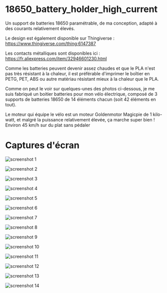 # 18650_battery_holder_high_current
Un support de batteries 18650 paramétrable, de ma conception, adapté à des courants relativement élevés.

Le design est également disponible sur Thingiverse : https://www.thingiverse.com/thing:6147387

Les contacts métalliques sont disponibles ici : https://fr.aliexpress.com/item/32946601230.html

Comme les batteries peuvent devenir assez chaudes et que le PLA n'est pas très résistant à la chaleur, il est préférable d'imprimer le boîtier en PETG, PET, ABS ou autre matériau résistant mieux à la chaleur que le PLA.

Comme on peut le voir sur quelques-unes des photos ci-dessous, je me suis fabriqué un boitier batteries pour mon vélo électrique, composé de 3 supports de batteries 18650 de 14 éléments chacun (soit 42 éléments en tout).

Le moteur qui équipe le vélo est un moteur Goldenmotor Magicpie de 1 kilo-watt, et malgré la puissance relativement élevée, ça marche super bien ! Environ 45 km/h sur du plat sans pédaler

# Captures d'écran

![screenshot 1](images/Samples.jpg)

![screenshot 2](images/20230729_160631_resized640x480.jpg)

![screenshot 3](images/20230729_160732_resized_640x480.jpg)

![screenshot 4](images/20230730_120224_resized_640x480.jpg)

![screenshot 5](images/20230730_120224_resized_640x480.jpg)

![screenshot 6](images/20230729_160631_resized640x480.jpg)

![screenshot 7](images/20230729_160732_resized_640x480.jpg)

![screenshot 8](images/20230730_120224_resized_640x480.jpg)

![screenshot 9](images/20230729_160631_resized640x480.jpg)

![screenshot 10](images/20230729_160732_resized_640x480.jpg)

![screenshot 11](images/20230730_120224_resized_640x480.jpg)

![screenshot 12](images/20230729_160631_resized640x480.jpg)

![screenshot 13](images/20230729_160732_resized_640x480.jpg)

![screenshot 14](images/20230730_120224_resized_640x480.jpg)
